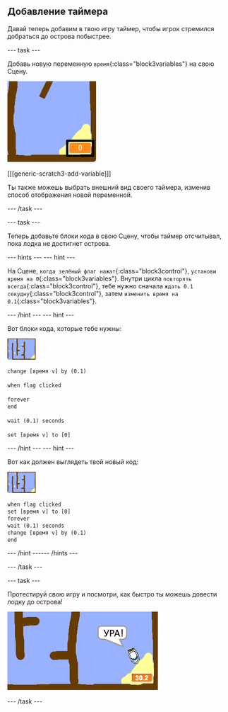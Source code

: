## Добавление таймера

Давай теперь добавим в твою игру таймер, чтобы игрок стремился добраться до острова побыстрее.

--- task ---

Добавь новую переменную `время`{:class="block3variables"} на свою Сцену.

![скриншот](images/boat-variable-annotated.png)

[[[generic-scratch3-add-variable]]]

Ты также можешь выбрать внешний вид своего таймера, изменив способ отображения новой переменной.

--- /task ---

--- task ---

Теперь добавьте блоки кода в свою Сцену, чтобы таймер отсчитывал, пока лодка не достигнет острова.

--- hints ---
 --- hint ---

На Сцене, `когда зелёный флаг нажат`{:class="block3control"}, `установи время на 0`{:class="block3variables"}. Внутри цикла `повторять всегда`{:class="block3control"}, тебе нужно сначала `ждать 0.1 секудну`{:class="block3control"}, затем `изменить время на 0.1`{:class="block3variables"}.

--- /hint --- --- hint ---

Вот блоки кода, которые тебе нужны:

![сцена](images/stage.png)

```blocks3
change [время v] by (0.1)

when flag clicked

forever
end

wait (0.1) seconds

set [время v] to [0]
```

--- /hint --- --- hint ---

Вот как должен выглядеть твой новый код:

![сцена](images/stage.png)

```blocks3
when flag clicked
set [время v] to [0]
forever
wait (0.1) seconds
change [время v] by (0.1)
end
```

--- /hint ------ /hints ---

--- /task ---

--- task ---

Протестируй свою игру и посмотри, как быстро ты можешь довести лодку до острова!

![снимок экрана](images/boat-variable-test.png)

--- /task ---